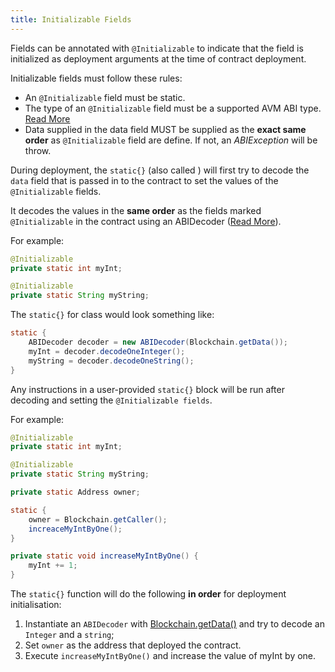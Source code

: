 ```yaml
---
title: Initializable Fields
---
```


Fields can be annotated with `@Initializable` to indicate that the field is initialized as deployment arguments at the time of contract deployment.

Initializable fields must follow these rules:
- An `@Initializable` field must be static.
- The type of an `@Initializable` field must be a supported AVM ABI type. [Read More](https://docs.aion.network/docs/abi) 
- Data supplied in the data field MUST be supplied as the **exact same order** as  `@Initializable` field are define. If not, an *ABIException* will be throw.

During deployment, the `static{}` (also called [<clinit>](https://docs.oracle.com/javase/specs/jvms/se7/html/jvms-2.html#jvms-2.9)) will first try to decode the `data` field that is passed in to the contract to set the values of the `@Initializable` fields. 

It decodes the values in the **same order** as the fields marked `@Initializable` in the contract using an ABIDecoder ([Read More](https://docs.aion.network/docs/avm-abidecoder)).

For example:

```java
@Initializable
private static int myInt;

@Initializable
private static String myString;
```

The `static{}` for class would look something like:

```java
static {
    ABIDecoder decoder = new ABIDecoder(Blockchain.getData());
    myInt = decoder.decodeOneInteger();
    myString = decoder.decodeOneString();
}
```

Any instructions in a user-provided `static{}` block will be run after decoding and setting the `@Initializable fields`.

For example:

```java
@Initializable
private static int myInt;

@Initializable
private static String myString;

private static Address owner;

static {
    owner = Blockchain.getCaller();
    increaceMyIntByOne();
}

private static void increaseMyIntByOne() {
    myInt += 1;
}
```

The `static{}` function will do the following **in order** for deployment initialisation:

1. Instantiate an `ABIDecoder` with [Blockchain.getData()](https://avm-api.aion.network/avm/blockchain#getData%28%29) and try to decode an `Integer` and a `string`;
2. Set `owner` as  the address that deployed the contract.
3. Execute `increaseMyIntByOne()` and increase the value of myInt by one.